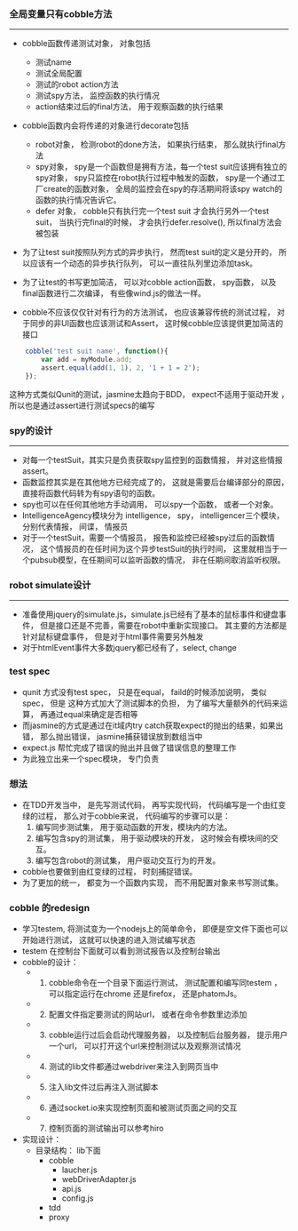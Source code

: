 ### 全局变量只有cobble方法   
---
* cobble函数传递测试对象， 对象包括  
    - 测试name  
    - 测试全局配置  
    - 测试的robot action方法
    - 测试spy方法， 监控函数的执行情况 
    - action结束过后的final方法， 用于观察函数的执行结果 
     
* cobble函数内会将传递的对象进行decorate包括 
    - robot对象， 检测robot的done方法， 如果执行结束， 那么就执行final方法    
    - spy对象， spy是一个函数但是拥有方法，每一个test suit应该拥有独立的spy对象， spy只监控在robot执行过程中触发的函数， spy是一个通过工厂create的函数对象， 全局的监控会在spy的存活期间将该spy watch的函数的执行情况告诉它。  
    - defer 对象， cobble只有执行完一个test suit 才会执行另外一个test suit， 当执行完final的时候， 才会执行defer.resolve(), 所以final方法会被包装   
* 为了让test suit按照队列方式的异步执行， 然而test suit的定义是分开的， 所以应该有一个动态的异步执行队列， 可以一直往队列里边添加task。  

* 为了让test的书写更加简洁， 可以对cobble action函数， spy函数， 以及final函数进行二次编译， 有些像wind.js的做法一样。  
 
*  cobble不应该仅仅针对有行为的方法测试， 也应该兼容传统的测试过程， 对于同步的非UI函数也应该测试和Assert， 这时候cobble应该提供更加简洁的接口    
```javascript 
    cobble('test suit name', function(){
        var add = myModule.add;
        assert.equal(add(1, 1), 2, '1 + 1 = 2');
    });  
```
这种方式类似Qunit的测试，jasmine太趋向于BDD， expect不适用于驱动开发 ， 所以也是通过assert进行测试specs的编写  


### spy的设计
---
* 对每一个testSuit，其实只是负责获取spy监控到的函数情报， 并对这些情报assert。 
* 函数监控其实是在其他地方已经完成了的， 这就是需要后台编译部分的原因， 直接将函数代码转为有spy语句的函数。
* spy也可以在任何其他地方手动调用， 可以spy一个函数， 或者一个对象。 
* IntelligenceAgency模块分为 intelligence， spy， intelligencer三个模块， 分别代表情报， 间谍， 情报员 
* 对于一个testSuit，需要一个情报员， 报告和监控已经被spy过后的函数情况， 这个情报员的在任时间为这个异步testSuit的执行时间， 这里就相当于一个pubsub模型，在任期间可以监听函数的情况， 非在任期间取消监听权限。     

### robot simulate设计  
---
* 准备使用jquery的simulate.js，simulate.js已经有了基本的鼠标事件和键盘事件， 但是接口还是不完善，需要在robot中重新实现接口。 其主要的方法都是针对鼠标键盘事件， 但是对于html事件需要另外触发   
* 对于htmlEvent事件大多数jquery都已经有了，select, change

### test spec
* qunit 方式没有test spec， 只是在equal， faild的时候添加说明， 类似spec， 但是
这种方式加大了测试脚本的负担， 为了编写大量额外的代码来运算， 再通过equal来确定是否相等  
* 而jasmine的方式是通过在it域内try catch获取expect的抛出的结果，如果出错， 那么抛出错误， jasmine捕获错误放到数组当中  
* expect.js 帮忙完成了错误的抛出并且做了错误信息的整理工作  
* 为此独立出来一个spec模块， 专门负责

### 想法 
* 在TDD开发当中， 是先写测试代码， 再写实现代码， 代码编写是一个由红变绿的过程， 那么对于cobble来说， 代码编写的步骤可以是：  
    1. 编写同步测试集， 用于驱动函数的开发，模块内的方法。  
    2. 编写包含spy的测试集， 用于驱动模块的开发， 这时候会有模块间的交互。 
    3. 编写包含robot的测试集， 用户驱动交互行为的开发。    
* cobble也要做到由红变绿的过程， 时刻捕捉错误。   
* 为了更加的统一， 都变为一个函数内实现， 而不用配置对象来书写测试集。  

### cobble 的redesign 
* 学习testem, 将测试变为一个nodejs上的简单命令， 即便是空文件下面也可以开始进行测试， 这就可以快速的进入测试编写状态 
* testem 在控制台下面就可以看到测试报告以及控制台输出
*  cobble的设计： 
    - 1. cobble命令在一个目录下面运行测试， 测试配置和编写同testem ， 可以指定运行在chrome 还是firefox， 还是phatomJs。 
    - 2. 配置文件指定要测试的网站url， 或者在命令参数里边添加
    - 3. cobble运行过后会启动代理服务器， 以及控制后台服务器， 提示用户一个url， 可以打开这个url来控制测试以及观察测试情况
    - 4. 测试的lib文件都通过webdriver来注入到网页当中
    - 5. 注入lib文件过后再注入测试脚本
    - 6. 通过socket.io来实现控制页面和被测试页面之间的交互 
    - 7. 控制页面的测试输出可以参考hiro
* 实现设计：  
    - 目录结构： lib下面 
        * cobble
            - laucher.js
            - webDriverAdapter.js
            - api.js
            - config.js
        * tdd
        * proxy

